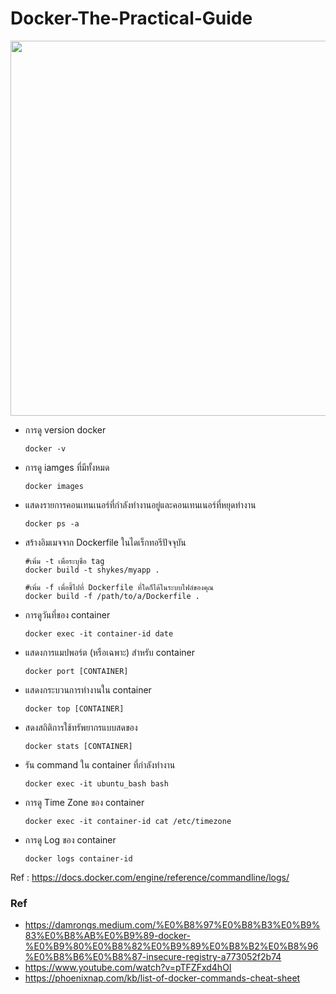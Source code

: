 # Docker-The-Practical-Guide

<p align="center">
  <img src="https://docs.docker.com/engine/images/architecture.svg" width="600">
</p>



- การดู version docker

      docker -v

- การดู iamges ที่มีทั้งหมด

      docker images

- แสดงรายการคอนเทนเนอร์ที่กำลังทำงานอยู่และคอนเทนเนอร์ที่หยุดทำงาน

      docker ps -a

- สร้างอิมเมจจาก Dockerfile ในไดเร็กทอรีปัจจุบัน

      #เพิ่ม -t เพื่อระบุชื่อ tag
      docker build -t shykes/myapp .
      
      #เพิ่ม -f เพื่อชี้ไปที่ Dockerfile ที่ใดก็ได้ในระบบไฟล์ของคุณ
      docker build -f /path/to/a/Dockerfile . 

- การดูวันที่ของ container 

      docker exec -it container-id date

- แสดงการแมปพอร์ต (หรือเฉพาะ) สำหรับ container

      docker port [CONTAINER]

- แสดงกระบวนการทำงานใน container

      docker top [CONTAINER]

- สดงสถิติการใช้ทรัพยากรแบบสดของ

      docker stats [CONTAINER]
      
- รัน command ใน container ที่กำลังทำงาน

      docker exec -it ubuntu_bash bash

- การดู Time Zone ของ container 

      docker exec -it container-id cat /etc/timezone
      
- การดู Log ของ container 

      docker logs container-id

Ref : https://docs.docker.com/engine/reference/commandline/logs/

### Ref

- https://damrongs.medium.com/%E0%B8%97%E0%B8%B3%E0%B9%83%E0%B8%AB%E0%B9%89-docker-%E0%B9%80%E0%B8%82%E0%B9%89%E0%B8%B2%E0%B8%96%E0%B8%B6%E0%B8%87-insecure-registry-a773052f2b74
- https://www.youtube.com/watch?v=pTFZFxd4hOI
- https://phoenixnap.com/kb/list-of-docker-commands-cheat-sheet
